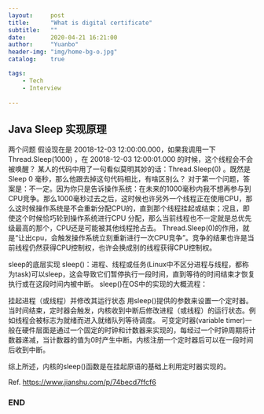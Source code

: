 ```yaml
---
layout:     post
title:      "What is digital certificate"
subtitle:   ""
date:       2020-04-21 16:21:00
author:     "Yuanbo"
header-img: "img/home-bg-o.jpg"
catalog:    true

tags:
    - Tech
    - Interview
    
---
```



## Java Sleep 实现原理


两个问题
假设现在是 20018-12-03 12:00:00.000，如果我调用一下 Thread.Sleep(1000) ，在 20018-12-03 12:00:01.000 的时候，这个线程会不会被唤醒？
某人的代码中用了一句看似莫明其妙的话：Thread.Sleep(0) 。既然是 Sleep 0 毫秒，那么他跟去掉这句代码相比，有啥区别么？
对于第一个问题，答案是：不一定。因为你只是告诉操作系统：在未来的1000毫秒内我不想再参与到CPU竞争。那么1000毫秒过去之后，这时候也许另外一个线程正在使用CPU，那么这时候操作系统是不会重新分配CPU的，直到那个线程挂起或结束；况且，即使这个时候恰巧轮到操作系统进行CPU 分配，那么当前线程也不一定就是总优先级最高的那个，CPU还是可能被其他线程抢占去。
Thread.Sleep(0)的作用，就是“让出cpu，会触发操作系统立刻重新进行一次CPU竞争”。竞争的结果也许是当前线程仍然获得CPU控制权，也许会换成别的线程获得CPU控制权。

sleep的底层实现
sleep()：进程、线程或任务(Linux中不区分进程与线程，都称为task)可以sleep，这会导致它们暂停执行一段时间，直到等待的时间结束才恢复执行或在这段时间内被中断。
sleep()在OS中的实现的大概流程：

挂起进程（或线程）并修改其运行状态
用sleep()提供的参数来设置一个定时器。
当时间结束，定时器会触发，内核收到中断后修改进程（或线程）的运行状态。例如线程会被标志为就绪而进入就绪队列等待调度。
可变定时器(variable timer)一般在硬件层面是通过一个固定的时钟和计数器来实现的，每经过一个时钟周期将计数器递减，当计数器的值为0时产生中断。内核注册一个定时器后可以在一段时间后收到中断。

综上所述，内核的sleep()函数是在挂起原语的基础上利用定时器实现的。


Ref. https://www.jianshu.com/p/74becd7ffcf6
### END

